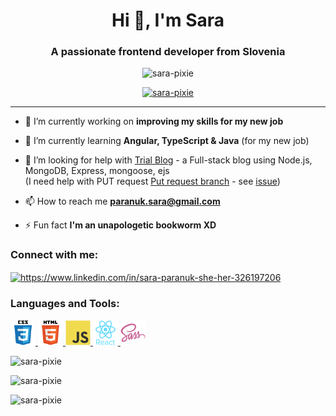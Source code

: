 <h1 align="center">Hi 👋, I'm Sara</h1>
<h3 align="center">A passionate frontend developer from Slovenia</h3>

<p align="center"> <img src="https://komarev.com/ghpvc/?username=sara-pixie&label=Profile%20views&color=0e75b6&style=flat" alt="sara-pixie" /> </p>

<p align="center"> <a href="https://github.com/ryo-ma/github-profile-trophy"><img src="https://github-profile-trophy.vercel.app/?username=sara-pixie" alt="sara-pixie" /></a> </p><hr />

- 🔭 I’m currently working on **improving my skills for my new job**

- 🌱 I’m currently learning **Angular, TypeScript & Java** (for my new job)

- 🤝 I’m looking for help with [Trial Blog](https://github.com/Sara-pixie/trial-blog) - a Full-stack blog using Node.js, MongoDB, Express, mongoose, ejs <br />(I need help with PUT request [Put request branch](https://github.com/Sara-pixie/trial-blog/tree/PUT-request) - see [issue](https://github.com/Sara-pixie/trial-blog/issues/2))

- 📫 How to reach me **paranuk.sara@gmail.com**

- ⚡ Fun fact **I'm an unapologetic bookworm XD**

<h3 align="left">Connect with me:</h3>
<p align="left">
<a href="https://linkedin.com/in/https://www.linkedin.com/in/sara-paranuk-she-her-326197206" target="blank"><img align="center" src="https://raw.githubusercontent.com/rahuldkjain/github-profile-readme-generator/master/src/images/icons/Social/linked-in-alt.svg" alt="https://www.linkedin.com/in/sara-paranuk-she-her-326197206" height="30" width="40" /></a>
</p>

<h3 align="left">Languages and Tools:</h3>
<p align="left"> <a href="https://www.w3schools.com/css/" target="_blank" rel="noreferrer"> <img src="https://raw.githubusercontent.com/devicons/devicon/master/icons/css3/css3-original-wordmark.svg" alt="css3" width="40" height="40"/> </a> <a href="https://www.w3.org/html/" target="_blank" rel="noreferrer"> <img src="https://raw.githubusercontent.com/devicons/devicon/master/icons/html5/html5-original-wordmark.svg" alt="html5" width="40" height="40"/> </a> <a href="https://developer.mozilla.org/en-US/docs/Web/JavaScript" target="_blank" rel="noreferrer"> <img src="https://raw.githubusercontent.com/devicons/devicon/master/icons/javascript/javascript-original.svg" alt="javascript" width="40" height="40"/> </a> <a href="https://reactjs.org/" target="_blank" rel="noreferrer"> <img src="https://raw.githubusercontent.com/devicons/devicon/master/icons/react/react-original-wordmark.svg" alt="react" width="40" height="40"/> </a> <a href="https://sass-lang.com" target="_blank" rel="noreferrer"> <img src="https://raw.githubusercontent.com/devicons/devicon/master/icons/sass/sass-original.svg" alt="sass" width="40" height="40"/> </a> </p>

<p><img align="left" src="https://github-readme-stats.vercel.app/api/top-langs?username=sara-pixie&show_icons=true&locale=en&layout=compact" alt="sara-pixie" /></p><br />

<p><img align="left" src="https://github-readme-stats.vercel.app/api?username=sara-pixie&show_icons=true&locale=en" alt="sara-pixie" /></p><br />

<p><img align="left" src="https://github-readme-streak-stats.herokuapp.com/?user=sara-pixie&" alt="sara-pixie" /></p>
